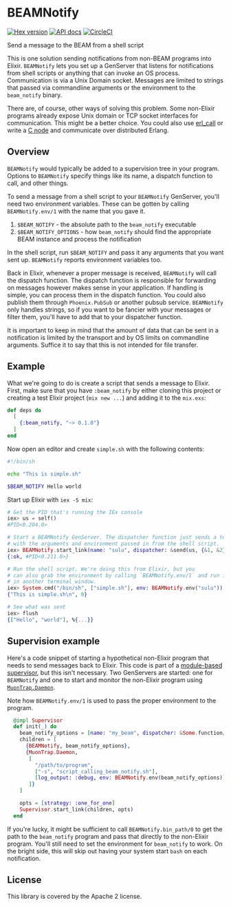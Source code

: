 # BEAMNotify

[![Hex version](https://img.shields.io/hexpm/v/beam_notify.svg "Hex version")](https://hex.pm/packages/beam_notify)
[![API docs](https://img.shields.io/hexpm/v/beam_notify.svg?label=hexdocs "API docs")](https://hexdocs.pm/beam_notify/BEAMNotify.html)
[![CircleCI](https://circleci.com/gh/nerves-networking/beam_notify.svg?style=svg)](https://circleci.com/gh/nerves-networking/beam_notify)

Send a message to the BEAM from a shell script

This is one solution sending notifications from non-BEAM programs into Elixir.
`BEAMNotify` lets you set up a GenServer that listens for notifications from
shell scripts or anything that can invoke an OS process. Communication is via a
Unix Domain socket. Messages are limited to strings that passed via commandline
arguments or the environment to the `beam_notify` binary.

There are, of course, other ways of solving this problem. Some non-Elixir
programs already expose Unix domain or TCP socket interfaces for communication.
This might be a better choice. You could also use
[erl_call](http://erlang.org/doc/man/erl_call.html) or write a [C
node](http://erlang.org/doc/apps/erl_interface/ei_users_guide.html#introduction)
and communicate over distributed Erlang.

## Overview

`BEAMNotify` would typically be added to a supervision tree in your program.
Options to `BEAMNotify` specify things like its name, a dispatch function to
call, and other things.

To send a message from a shell script to your `BEAMNotify` GenServer, you'll
need two environment variables. These can be gotten by calling
`BEAMNotify.env/1` with the name that you gave it.

1. `$BEAM_NOTIFY` - the absolute path to the `beam_notify` executable
2. `$BEAM_NOTIFY_OPTIONS` - how `beam_notify` should find the appropriate BEAM
   instance and process the notification

In the shell script, run `$BEAM_NOTIFY` and pass it any arguments that you want
sent up. `BEAMNotify` reports environment variables too.

Back in Elixir, whenever a proper message is received, `BEAMNotify` will call
the dispatch function. The dispatch function is responsible for forwarding on
messages however makes sense in your application. If handling is simple, you
can process them in the dispatch function. You could also publish them through
`Phoenix.PubSub` or another pubsub service. `BEAMNotify` only handles strings,
so if you want to be fancier with your messages or filter them, you'll have to
add that to your dispatcher function.

It is important to keep in mind that the amount of data that can be sent in a
notification is limited by the transport and by OS limits on commandline
arguments. Suffice it to say that this is not intended for file transfer.

## Example

What we're going to do is create a script that sends a message to Elixir.
First, make sure that you have `:beam_notify` by either cloning this project or
creating a test Elixir project (`mix new ...`) and adding it to the `mix.exs`:

```elixir
def deps do
  [
    {:beam_notify, "~> 0.1.0"}
  ]
end
```

Now open an editor and create `simple.sh` with the following contents:

```sh
#!/bin/sh

echo "This is simple.sh"

$BEAM_NOTIFY Hello world
```

Start up Elixir with `iex -S mix`:

```elixir
# Get the PID that's running the IEx console
iex> us = self()
#PID<0.204.0>

# Start a BEAMNotify GenServer. The dispatcher function just sends a tuple
# with the arguments and environment passed in from the shell script.
iex> BEAMNotify.start_link(name: "sulu", dispatcher: &send(us, {&1, &2}))
{:ok, #PID<0.211.0>}

# Run the shell script. We're doing this from Elixir, but you
# can also grab the environment by calling `BEAMNotify.env/1` and run it
# in another terminal window.
iex> System.cmd("/bin/sh", ["simple.sh"], env: BEAMNotify.env("sulu"))
{"This is simple.sh\n", 0}

# See what was sent
iex> flush
{["Hello", "world"], %{...}}
```

## Supervision example

Here's a code snippet of starting a hypothetical non-Elixir program that needs
to send messages back to Elixir. This code is part of a [module-based
supervisor](https://hexdocs.pm/elixir/Supervisor.html#module-module-based-supervisors),
but this isn't necessary. Two GenServers are started: one for `BEAMNotify` and
one to start and monitor the non-Elixir program using
[`MuonTrap.Daemon`](https://hexdocs.pm/muontrap/MuonTrap.Daemon.html).

Note how `BEAMNotify.env/1` is used to pass the proper environment to the
program.

```elixir
  @impl Supervisor
  def init(_) do
    beam_notify_options = [name: "my_beam", dispatcher: &Some.function/2]
    children = [
      {BEAMNotify, beam_notify_options},
      {MuonTrap.Daemon,
       [
         "/path/to/program",
         ["-s", "script_calling_beam_notify.sh"],
         [log_output: :debug, env: BEAMNotify.env(beam_notify_options)]
       ]}
    ]

    opts = [strategy: :one_for_one]
    Supervisor.start_link(children, opts)
  end
```

If you're lucky, it might be sufficient to call `BEAMNotify.bin_path/0` to get
the path to the `beam_notify` program and pass that directly to the non-Elixir
program. You'll still need to set the environment for `beam_notify` to work. On
the bright side, this will skip out having your system start `bash` on each
notification.

## License

This library is covered by the Apache 2 license.
